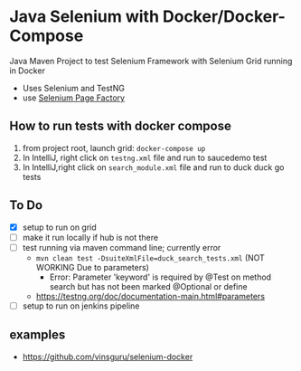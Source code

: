 # Java Selenium with Docker/Docker-Compose

Java Maven Project to test Selenium Framework with Selenium Grid running in Docker

- Uses Selenium and TestNG
- use [Selenium Page Factory](https://www.selenium.dev/selenium/docs/api/java/org/openqa/selenium/support/PageFactory.html)

## How to run tests with docker compose

1. from project root, launch grid: ```docker-compose up```
2. In IntelliJ, right click on ```testng.xml``` file and run to saucedemo test
3. In IntelliJ,right click on ```search_module.xml``` file and run to duck duck go  tests

## To Do
- [x] setup to run on grid
- [ ]  make it run locally if hub is not there
- [ ] test running via maven command line; currently error
    - ```mvn clean test -DsuiteXmlFile=duck_search_tests.xml``` (NOT WORKING Due to parameters)
        - Error: Parameter 'keyword' is required by @Test on method search but has not been marked @Optional or define
    - https://testng.org/doc/documentation-main.html#parameters
- [ ] setup to run on jenkins pipeline

## examples
- https://github.com/vinsguru/selenium-docker